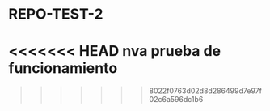 # REPO-TEST-2
<<<<<<< HEAD
nva prueba de funcionamiento
=======
>>>>>>> 8022f0763d02d8d286499d7e97f02c6a596dc1b6
